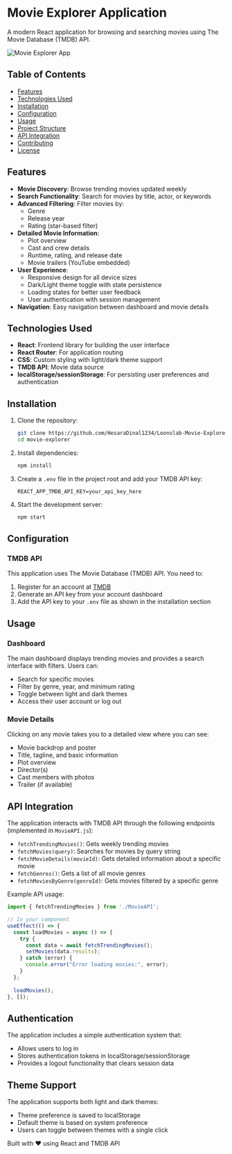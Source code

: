 # Movie Explorer Application

A modern React application for browsing and searching movies using The Movie Database (TMDB) API.

![Movie Explorer App](/api/placeholder/600/300)

## Table of Contents

- [Features](#features)
- [Technologies Used](#technologies-used)
- [Installation](#installation)
- [Configuration](#configuration)
- [Usage](#usage)
- [Project Structure](#project-structure)
- [API Integration](#api-integration)
- [Contributing](#contributing)
- [License](#license)

## Features

- **Movie Discovery**: Browse trending movies updated weekly
- **Search Functionality**: Search for movies by title, actor, or keywords
- **Advanced Filtering**: Filter movies by:
  - Genre
  - Release year
  - Rating (star-based filter)
- **Detailed Movie Information**:
  - Plot overview
  - Cast and crew details
  - Runtime, rating, and release date
  - Movie trailers (YouTube embedded)
- **User Experience**:
  - Responsive design for all device sizes
  - Dark/Light theme toggle with state persistence
  - Loading states for better user feedback
  - User authentication with session management
- **Navigation**: Easy navigation between dashboard and movie details

## Technologies Used

- **React**: Frontend library for building the user interface
- **React Router**: For application routing
- **CSS**: Custom styling with light/dark theme support
- **TMDB API**: Movie data source
- **localStorage/sessionStorage**: For persisting user preferences and authentication

## Installation

1. Clone the repository:
   ```bash
   git clone https://github.com/HesaraDinal1234/Loonslab-Movie-Explore-App.git
   cd movie-explorer
   ```

2. Install dependencies:
   ```bash
   npm install
   ```

3. Create a `.env` file in the project root and add your TMDB API key:
   ```
   REACT_APP_TMDB_API_KEY=your_api_key_here
   ```

4. Start the development server:
   ```bash
   npm start
   ```

## Configuration

### TMDB API
This application uses The Movie Database (TMDB) API. You need to:

1. Register for an account at [TMDB](https://www.themoviedb.org/)
2. Generate an API key from your account dashboard
3. Add the API key to your `.env` file as shown in the installation section

## Usage

### Dashboard
The main dashboard displays trending movies and provides a search interface with filters. Users can:
- Search for specific movies
- Filter by genre, year, and minimum rating
- Toggle between light and dark themes
- Access their user account or log out

### Movie Details
Clicking on any movie takes you to a detailed view where you can see:
- Movie backdrop and poster
- Title, tagline, and basic information
- Plot overview
- Director(s)
- Cast members with photos
- Trailer (if available)

## API Integration

The application interacts with TMDB API through the following endpoints (implemented in `MovieAPI.js`):

- `fetchTrendingMovies()`: Gets weekly trending movies
- `fetchMovies(query)`: Searches for movies by query string
- `fetchMovieDetails(movieId)`: Gets detailed information about a specific movie
- `fetchGenres()`: Gets a list of all movie genres
- `fetchMoviesByGenre(genreId)`: Gets movies filtered by a specific genre

Example API usage:

```javascript
import { fetchTrendingMovies } from './MovieAPI';

// In your component
useEffect(() => {
  const loadMovies = async () => {
    try {
      const data = await fetchTrendingMovies();
      setMovies(data.results);
    } catch (error) {
      console.error("Error loading movies:", error);
    }
  };
  
  loadMovies();
}, []);
```

## Authentication

The application includes a simple authentication system that:
- Allows users to log in
- Stores authentication tokens in localStorage/sessionStorage
- Provides a logout functionality that clears session data

## Theme Support

The application supports both light and dark themes:
- Theme preference is saved to localStorage
- Default theme is based on system preference
- Users can toggle between themes with a single click



Built with ❤️ using React and TMDB API